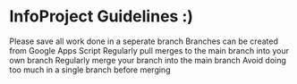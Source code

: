 # InfoProject Guidelines :)

Please save all work done in a seperate branch
Branches can be created from Google Apps Script
Regularly pull merges to the main branch into your own branch
Regularly merge your branch into the main branch
Avoid doing too much in a single branch before merging
